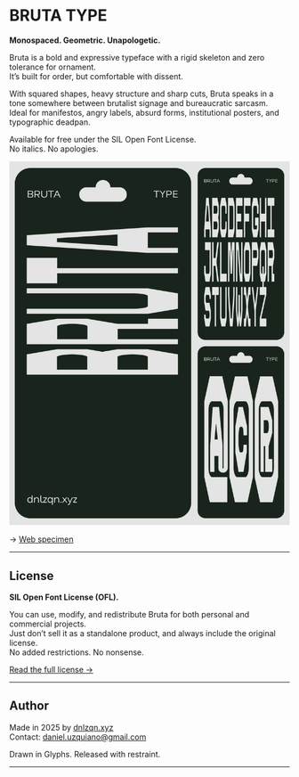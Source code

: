# BRUTA TYPE

**Monospaced. Geometric. Unapologetic.**

Bruta is a bold and expressive typeface with a rigid skeleton and zero tolerance for ornament.  
It’s built for order, but comfortable with dissent.

With squared shapes, heavy structure and sharp cuts, Bruta speaks in a tone somewhere between brutalist signage and bureaucratic sarcasm.  
Ideal for manifestos, angry labels, absurd forms, institutional posters, and typographic deadpan.

Available for free under the SIL Open Font License.  
No italics. No apologies.

![Bruta Type preview](./BRUTA-TYPE.svg)

→ [Web specimen](https://dnlzqn.xyz/bruta)

---

## License

**SIL Open Font License (OFL).**

You can use, modify, and redistribute Bruta for both personal and commercial projects.  
Just don’t sell it as a standalone product, and always include the original license.  
No added restrictions. No nonsense.

[Read the full license →](https://scripts.sil.org/OFL)

---

## Author

Made in 2025 by [dnlzqn.xyz](https://www.dnlzqn.xyz/)  
Contact: [daniel.uzquiano@gmail.com](mailto:daniel.uzquiano@gmail.com)

Drawn in Glyphs. Released with restraint.

---
